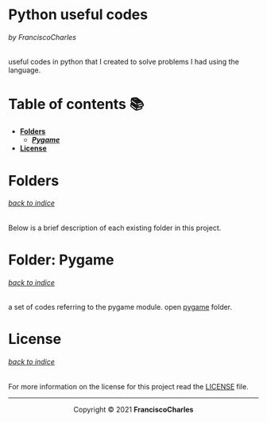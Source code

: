 <p align="center">
  <h1>Python useful codes</h1>
  <h6>by <i>FranciscoCharles</i></h6>
</p>

useful codes in python that I created to solve problems I had using the language.

# <a name=index>Table of contents 📚</a>

- [**Folders**](#folders)
  + [_**Pygame**_](#pygame)
- [**License**](#license)

# **<a name=folder>Folders</a>** <h6>[back to indice](#index)</h6>
Below is a brief description of each existing folder in this project.

# **<a name=pygame>Folder: Pygame</a>**  <h6>[back to indice](#index)</h6>
a set of codes referring to the pygame module. open <a href="./pygame" title="go to pygame folder">pygame</a> folder.


# **<a name=license>License</a>**  <h6>[back to indice](#index)</h6>

For more information on the license for this project read the <a target="_blank" href="./LICENSE" title="go to license file">LICENSE</a> file.

---

<p align="center">
    Copyright © 2021 <b>FranciscoCharles</b>
</p>